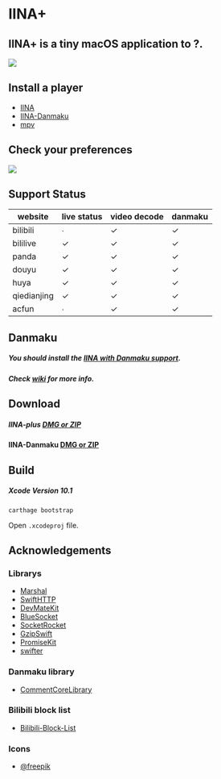 # IINA+

## IINA+ is a tiny macOS application to ?.
![](https://i.loli.net/2018/10/30/5bd83a7952437.gif)


## Install a player
- [IINA](https://lhc70000.github.io/iina/)
- [IINA-Danmaku](https://github.com/xjbeta/iina-danmaku/releases)
- [mpv](https://mpv.io/)

## Check your preferences
![](https://i.loli.net/2018/10/30/5bd83ae6985bd.jpeg)

## Support Status
<!--https://www.tablesgenerator.com/markdown_tables#-->

| website     | live status | video decode | danmaku |
|-------------|-------------|--------------|---------|
| bilibili    |      ∙      |       ✓      |    ✓    |
| bililive    |      ✓      |       ✓      |    ✓    |
| panda       |      ✓      |       ✓      |    ✓    |
| douyu       |      ✓      |       ✓      |    ✓    |
| huya        |      ✓      |       ✓      |    ✓    |
| qiedianjing |      ✓      |       ✓      |    ✓    |
| acfun       |      ∙      |       ✓      |    ✓    |

## Danmaku
##### You should install the [IINA with Danmaku support](https://github.com/xjbeta/iina-danmaku/releases).
##### Check [wiki](https://github.com/xjbeta/iina-plus/wiki) for more info.

## Download
##### IINA-plus [DMG or ZIP](https://github.com/xjbeta/iina-plus/releases)
#### IINA-Danmaku [DMG or ZIP](https://github.com/xjbeta/iina-danmaku/releases)

## Build
##### Xcode Version 10.1

```
carthage bootstrap
```
Open `.xcodeproj` file.

## Acknowledgements
### Librarys
- [Marshal](https://github.com/utahiosmac/Marshal)
- [SwiftHTTP](https://github.com/daltoniam/SwiftHTTP)
- [DevMateKit](https://github.com/DevMate/DevMateKit)
- [BlueSocket](https://github.com/IBM-Swift/BlueSocket)
- [SocketRocket](https://github.com/facebook/SocketRocket)
- [GzipSwift](https://github.com/1024jp/GzipSwift)
- [PromiseKit](https://github.com/mxcl/PromiseKit)
- [swifter](https://github.com/httpswift/swifter)

### Danmaku library
- [CommentCoreLibrary](https://github.com/jabbany/CommentCoreLibrary)

### Bilibili block list
- [Bilibili-Block-List](https://github.com/jnxyp/Bilibili-Block-List)

### Icons
- [@freepik](https://www.flaticon.com/authors/freepik)